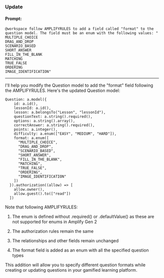 ### Update

#### Prompt:

```
@workspace follow AMPLIFYRULES to add a field called "format" to the question model. The field must be an enum with the following values: " MULTIPLE_CHOICE
DRAG_AND_DROP
SCENARIO_BASED
SHORT_ANSWER
FILL_IN_THE_BLANK
MATCHING
TRUE_FALSE
ORDERING
IMAGE_IDENTIFICATION"
```

---

I'll help you modify the Question model to add the "format" field following the AMPLIFYRULES. Here's the updated Question model:

```
Question: a.model({
    id: a.id(),
    lessonId: a.id(),
    lesson: a.belongsTo("Lesson", "lessonId"),
    questionText: a.string().required(),
    options: a.string().array(),
    correctAnswer: a.string().required(),
    points: a.integer(),
    difficulty: a.enum(["EASY", "MEDIUM", "HARD"]),
    format: a.enum([
      "MULTIPLE_CHOICE",
      "DRAG_AND_DROP",
      "SCENARIO_BASED",
      "SHORT_ANSWER",
      "FILL_IN_THE_BLANK",
      "MATCHING",
      "TRUE_FALSE",
      "ORDERING",
      "IMAGE_IDENTIFICATION"
    ])
  }).authorization((allow) => [
    allow.owner(),
    allow.guest().to(["read"])
  ])

```

Note that following AMPLIFYRULES:

1. The enum is defined without .required() or .defaultValue() as these are not supported for enums in Amplify Gen 2

2. The authorization rules remain the same

3. The relationships and other fields remain unchanged

4. The format field is added as an enum with all the specified question types

This addition will allow you to specify different question formats while creating or updating questions in your gamified learning platform.
